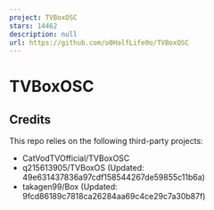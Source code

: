 ```yaml
---
project: TVBoxOSC
stars: 14462
description: null
url: https://github.com/o0HalfLife0o/TVBoxOSC
---
```


TVBoxOSC
========

Credits
-------

This repo relies on the following third-party projects:

-   CatVodTVOfficial/TVBoxOSC
-   q215613905/TVBoxOS (Updated: 49e631437836a97cdf158544267de59855c11b6a)
-   takagen99/Box (Updated: 9fcd86189c7818ca26284aa69c4ce29c7a30b87f)
